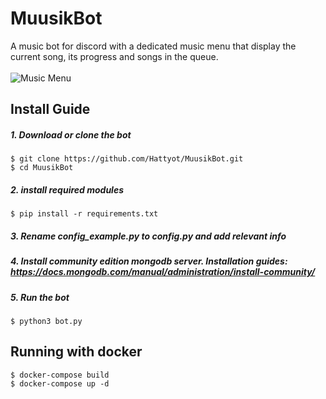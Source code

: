 # MuusikBot
A music bot for discord with a dedicated music menu that display the current song, its progress and songs in the queue.<br /><br />
![Music Menu](https://cdn.discordapp.com/attachments/762328958276075561/774306742494429194/unknown.png)
## Install Guide
##### 1. Download or clone the bot
```
$ git clone https://github.com/Hattyot/MuusikBot.git
$ cd MuusikBot
```
##### 2. install required modules
```
$ pip install -r requirements.txt
```
##### 3. Rename **config_example.py** to **config.py** and add relevant info
##### 4. Install community edition mongodb server. Installation guides: https://docs.mongodb.com/manual/administration/install-community/
##### 5. Run the bot
```
$ python3 bot.py
```
## Running with docker
```
$ docker-compose build
$ docker-compose up -d
```

